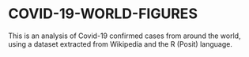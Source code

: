 # COVID-19-WORLD-FIGURES
This is an analysis of Covid-19 confirmed cases from around the world, using a dataset extracted from Wikipedia and the R (Posit) language. 
